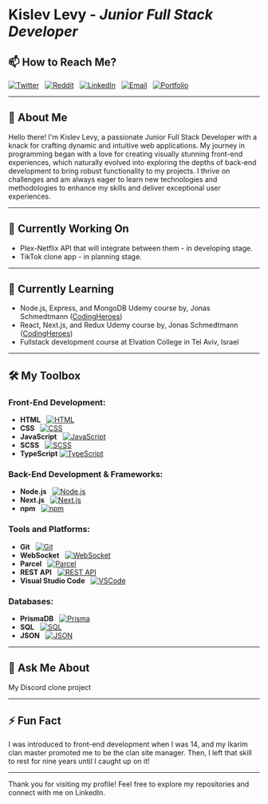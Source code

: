 # Kislev Levy - _Junior Full Stack Developer_

## 📫 How to Reach Me?

[![Twitter](https://img.shields.io/badge/Twitter-_?logo=twitter&style=for-the-badge&labelColor=1973e8&logoColor=white&color=71797E)](https://x.com/KislevLevy) &nbsp;
[![Reddit](https://img.shields.io/badge/Reddit-_?logo=reddit&style=for-the-badge&labelColor=ff4501&logoColor=white&color=71797E)](https://www.reddit.com/user/kislev-levy/) &nbsp;
[![LinkedIn](https://img.shields.io/badge/LinkedIn-_?logo=linkedin&style=for-the-badge&labelColor=1973e8&logoColor=white&color=71797E)](https://www.linkedin.com/in/kislevlevy/) &nbsp;
[![Email](https://img.shields.io/badge/Gmail-_?logo=gmail&style=for-the-badge&labelColor=white&color=71797E)](mailto:kislev.levy@gmail.com) &nbsp;
[![Portfolio](https://img.shields.io/badge/Portfolio-_?logo=google-chrome&style=for-the-badge&labelColor=3880f0&logoColor=white&color=71797E)](https://www.kislev.me/)

---

## 🚀 About Me

Hello there! I'm Kislev Levy, a passionate Junior Full Stack Developer with a knack for crafting dynamic and intuitive web applications. My journey in programming began with a love for creating visually stunning front-end experiences, which naturally evolved into exploring the depths of back-end development to bring robust functionality to my projects. I thrive on challenges and am always eager to learn new technologies and methodologies to enhance my skills and deliver exceptional user experiences.

---

## 🔭 Currently Working On

- Plex-Netflix API that will integrate between them - in developing stage.
- TikTok clone app - in planning stage.

---

## 🌱 Currently Learning

- Node.js, Express, and MongoDB Udemy course by, Jonas Schmedtmann ([CodingHeroes](https://codingheroes.io/))
- React, Next.js, and Redux Udemy course by, Jonas Schmedtmann ([CodingHeroes](https://codingheroes.io/))
- Fullstack development course at Elvation College in Tel Aviv, Israel

---

## 🛠️ My Toolbox

### Front-End Development:

- **HTML** &nbsp; [![HTML](https://img.shields.io/badge/HTML-E34F26?logo=html5&logoColor=dd4b24&color=white)](#)
- **CSS** &nbsp; [![CSS](https://img.shields.io/badge/CSS-1572B6?logo=css3&logoColor=2d53e4&color=white)](#)
- **JavaScript** &nbsp; [![JavaScript](https://img.shields.io/badge/JavaScript-F7DF1E?logo=javascript&logoColor=f7e02a&color=white)](#)
- **SCSS** &nbsp; [![SCSS](https://img.shields.io/badge/SCSS-CC6699?logo=sass&logoColor=d06a9d&color=white)](#)
- **TypeScript** [![TypeScript](https://img.shields.io/badge/TypeScript-007ACC?logo=typescript&logoColor=397cc8&color=white)](#)

### Back-End Development & Frameworks:

- **Node.js** &nbsp; [![Node.js](https://img.shields.io/badge/Node.js-339933?logo=node.js&logoColor=68a063&color=white)](#)
- **Next.js** &nbsp; [![Next.js](https://img.shields.io/badge/Next.js-000000?logo=next.js&logoColor=black&color=white)](#)
- **npm** &nbsp; [![npm](https://img.shields.io/badge/npm-CB3837?logo=npm&logoColor=c53735&color=white)](#)

### Tools and Platforms:

- **Git** &nbsp; [![Git](https://img.shields.io/badge/Git-F05032?logo=git&logoColor=f1573a&color=white)](#)
- **WebSocket** &nbsp; [![WebSocket](https://img.shields.io/badge/WebSocket-000000?logo=Cloudflare&logoColor=yellow&color=white)](#)
- **Parcel** &nbsp; [![Parcel](https://img.shields.io/badge/Parcel-BD77FF?logo=dropbox&logoColor=c4946a&color=white)](#)
- **REST API** &nbsp; [![REST API](https://img.shields.io/badge/REST%20API-005571?logo=googlecloud&logoColor=blue&color=white)](#)
- **Visual Studio Code** &nbsp; [![VSCode](https://img.shields.io/badge/VS%20Code-0078d7?logo=visual-studio-code&logoColor=0062a4&color=white)](#)

### Databases:

- **PrismaDB** &nbsp; [![Prisma](https://img.shields.io/badge/Prisma-2D3748?logo=prisma&logoColor=black&color=white)](#)
- **SQL** &nbsp; [![SQL](https://img.shields.io/badge/SQL-4479A1?logo=mysql&logoColor=10638a&color=white)](#)
- **JSON** &nbsp; [![JSON](https://img.shields.io/badge/JSON-000000?logo=json&logoColor=black&color=white)](#)

---

## 💬 Ask Me About

My Discord clone project

---

## ⚡ Fun Fact

I was introduced to front-end development when I was 14, and my Ikarim clan master promoted me to be the clan site manager.
Then, I left that skill to rest for nine years until I caught up on it!

---

Thank you for visiting my profile! Feel free to explore my repositories and connect with me on LinkedIn.
